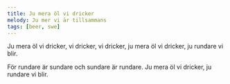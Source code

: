 ```yaml
---
title: Ju mera öl vi dricker
melody: Ju mer vi är tillsammans
tags: [beer, swe]
---
```


Ju mera öl vi dricker,
vi dricker, vi dricker,
ju mera öl vi dricker,
ju rundare vi blir.

För rundare är sundare
och sundare är rundare.
Ju mera öl vi dricker,
ju rundare vi blir.

